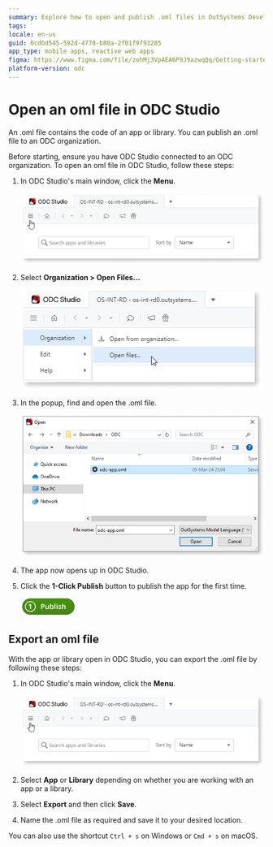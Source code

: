 ```yaml
---
summary: Explore how to open and publish .oml files in OutSystems Developer Cloud (ODC) using ODC Studio.
tags:
locale: en-us
guid: 0cdbd545-592d-4778-b80a-2f01f9f93285
app_type: mobile apps, reactive web apps
figma: https://www.figma.com/file/zohMj3VpAEA6P9J9azwqQq/Getting-started-with-ODC?type=design&node-id=3420-2&mode=design
platform-version: odc
---
```


# Open an oml file in ODC Studio

An .oml file contains the code of an app or library. You can publish an .oml file to an ODC organization.

Before starting, ensure you have ODC Studio connected to an ODC organization.
To open an oml file in ODC Studio, follow these steps:

1. In ODC Studio's main window, click the **Menu**.

    ![Screenshot of the ODC Studio main window with the menu highlighted.](images/menu-odcs.png "ODC Studio Menu")

1. Select **Organization > Open Files...**

    ![ODC Studio menu with the 'Open Files...' option highlighted.](images/open-files-odcs.png "Open Files Option")

1. In the popup, find and open the .oml file.

    ![File dialog window with an .oml file selected, ready to be opened in ODC Studio.](images/open-oml-odcs.png "Open .oml File Dialog")

1. The app now opens up in ODC Studio.

1. Click the **1-Click Publish** button to publish the app for the first time.

    ![Icon of the '1-Click Publish' button in ODC Studio.](images/1-click-publish-odcs.png "1-Click Publish Button")

## Export an oml file

With the app or library open in ODC Studio, you can export the .oml file by following these steps:

1. In ODC Studio's main window, click the **Menu**.

    ![Screenshot of the ODC Studio with the menu highlighted.](images/menu-odcs.png "ODC Studio Menu")

1. Select **App** or **Library** depending on whether you are working with an app or a library.

1. Select **Export** and then click **Save**.

1. Name the .oml file as required and save it to your desired location. 

You can also use the shortcut `Ctrl + s` on Windows or `Cmd + s` on macOS.
